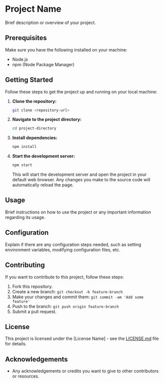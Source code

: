 # Project Name

Brief description or overview of your project.

## Prerequisites

Make sure you have the following installed on your machine:

- Node.js
- npm (Node Package Manager)

## Getting Started

Follow these steps to get the project up and running on your local machine:

1. **Clone the repository:**

    ```bash
    git clone <repository-url>
    ```

2. **Navigate to the project directory:**

    ```bash
    cd project-directory
    ```

3. **Install dependencies:**

    ```bash
    npm install
    ```

4. **Start the development server:**

    ```bash
    npm start
    ```

    This will start the development server and open the project in your default web browser. Any changes you make to the source code will automatically reload the page.

## Usage

Brief instructions on how to use the project or any important information regarding its usage.

## Configuration

Explain if there are any configuration steps needed, such as setting environment variables, modifying configuration files, etc.

## Contributing

If you want to contribute to this project, follow these steps:

1. Fork this repository.
2. Create a new branch: `git checkout -b feature-branch`
3. Make your changes and commit them: `git commit -am 'Add some feature'`
4. Push to the branch: `git push origin feature-branch`
5. Submit a pull request.

## License

This project is licensed under the [License Name] - see the [LICENSE.md](LICENSE.md) file for details.

## Acknowledgements

- Any acknowledgements or credits you want to give to other contributors or resources.


